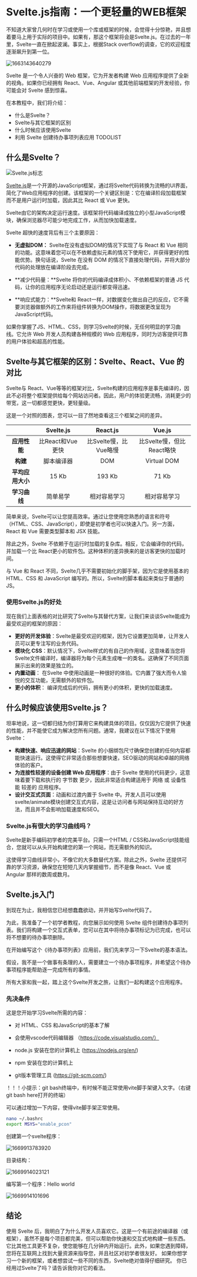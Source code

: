 # Svelte.js指南：一个更轻量的WEB框架

不知道大家曾几何时在学习或使用一个库或框架的时候，会觉得十分惊艳，并且想着要马上用于实际的项目中。如果有，那这个框架将会是Svelte.js。在过去的一年里，Svelte一直在掀起波澜。事实上，根据Stack overflow的调查，它的欢迎程度逐渐飙升到第一位。



![1663143640279](assets/1663143640279.png)

Svelte 是一个令人兴奋的 Web 框架，它为开发者构建 Web 应用程序提供了全新的视角。如果你已经拥有 React、Vue、Angular 或其他前端框架的开发经验，你可能会对 Svelte 感到惊喜。



在本教程中，我们将介绍：

- 什么是Svelte？
- Svelte与其它框架的区别
- 什么时候应该使用Svelte
- 利用 Svelte 创建待办事项列表应用 TODOLIST



## 什么是Svelte？

![Svelte.js标志](assets/1646675076-svelte-horizontal-1663143229215.png)

[Svelte.js](https://svelte.dev/)是一个开源的JavaScript框架，通过将Svelte代码转换为流畅的UI界面，简化了Web应用程序的创建。该框架的一个关键区别是：它在编译阶段加载框架而不是用户运行时加载，因此其比 React 或 Vue 更快。

Svelte由它的架构决定运行速度。该框架将代码编译成独立的小型JavaScript模块，确保浏览器尽可能少地完成工作，从而加快加载速度。



Svelte 超快的速度背后有三个主要原因：

- **无虚拟DOM：** Svelte在没有虚拟DOM的情况下实现了与 React 和 Vue 相同的功能。这意味着您可以在不依赖虚拟元素的情况下使用它，并获得更好的性能优势。换句话说，Svelte 在没有 DOM 的情况下直接处理代码，并将大部分代码的处理放在编译阶段去完成。

- **减少代码量：**Svelte 将你的代码编译成体积小、不依赖框架的普通 JS 代码，让你的应用程序无论启动还是运行都变得迅速。

- **响应式能力：**Svelte和 React一样，对数据变化做出自己的反应，它不需要浏览器做额外的工作来将组件转换为DOM操作，将数据更改呈现为JavaScript代码。

如果你掌握了JS、HTML、CSS，则学习Svelte的时候，无任何明显的学习曲线。它允许 Web 开发人员构建各种规模的 Web 应用程序，同时为访客提供可靠的用户体验和超高的性能。



## Svelte与其它框架的区别：Svelte、React、Vue 的对比
Svelte与 React、Vue等等的框架对比，Svelte构建的应用程序是事先编译的，因此不必将整个框架提供给每个网站访问者。因此，用户的体验更流畅，消耗更少的带宽，这一切都感觉更快，更轻量级。

这是一个对照的图表，您可以一目了然地查看这三个框架之间的差异。

|                  | Svelte.js    | React.js              | Vue.js                 |
| :--------------: | :--------------: | :----------------------: | :------------------------: |
| **应用性能**     | 比React和Vue更快 | 比Svelte慢，比Vue略慢 | 比Svelte慢，但比React略快 |
| **构建**      | 脚本编译器       | DOM                  | Virtual DOM        |
| **平均应用大小** | 15 Kb    | 193 Kb          | 71 Kb             |
| **学习曲线**     | 简单易学         | 相对容易学习             | 相对容易学习               |

简单来说，Svelte可以让您提高效率。通过让您使用您熟悉的语言和符号（HTML、CSS、JavaScript），即使是初学者也可以快速入门。另一方面，React 和 Vue 需要类型脚本和 JSX 技能。

除此之外，Svelte 不依赖于在运行时加载的复杂库。相反，它会编译你的代码，并加载一个比 React更小的软件包。这种体积的差异换来的是访客更快的加载时间。

与 Vue 和 React 不同，Svelte几乎不需要初始化的脚手架，因为它是使用基本的 HTML、CSS 和 JavaScript 编写的。所以，Svelte的脚本看起来类似于普通的JS。



### 使用Svelte.js的好处

现在我们上面表格的对比研究了Svelte与其替代方案，让我们来谈谈Svelte能成为最受欢迎的框架的原因：

- **更好的开发体验**：Svelte是最受欢迎的框架，因为它设置更加简单，让开发人员可以更专注写的业务代码。
- **模块化 CSS**：默认情况下，Svelte样式的有自己的作用域，这意味着当您将Svelte文件编译时，编译器将为每个元素生成唯一的类名。这确保了不同页面展示出来的效果是独立的。
- **内置动画**： 在Svelte 中使用动画是一种很好的体验。它内置了强大而令人愉悦的交互功能，无需额外的软件包。
- **更小的体积**： 编译完成后的代码，拥有更小的体积，更快的加载速度。



## 什么时候应该使用Svelte.js？

坦率地说，这一切都归结为你打算用它来构建具体的项目。仅仅因为它提供了快速的性能，并不能使它成为解决您所有问题。通常，我建议在以下情况下使用 Svelte：

- **构建快速、响应迅速的网站**：Svelte 的小捆绑包尺寸确保您创建的任何内容都能快速运行。这使得它非常适合那些想要快速，SEO驱动的网站和卓越的网络体验的客户。
- **为连接性较差的设备创建 Web 应用程序**：由于 Svelte 使用的代码更少，这意味着要下载和执行的 字节数 更少，因此非常适合构建适用于 网络 或 设备性能 较差的 应用程序。
- **设计交互式页面**：动画和过渡内置于 Svelte 中。开发人员可以使用svelte/animate模块创建交互式内容，这是让访问者与网站保持互动的好方法，而且并不会影响加载速度和SEO。



### Svelte.js有很大的学习曲线吗？

Svelte是新手编码初学者的完美平台。只需一个HTML / CSS和JavaScript技能组合，您就可以从头开始构建您的第一个网站，而无需额外的知识。

这使得学习曲线非常小，不像它的大多数替代方案。除此之外，Svelte 还提供可靠的学习资源，确保您在短短几天内掌握细节，而不是像 React、Vue 或 Angular 那样的数周或数月。



## Svelte.js入门

到现在为止，我相信您已经想蠢蠢欲动，并开始写Svelte代码了。



为此，我准备了一个初学者教程，向您展示如何使用 Svelte 组件创建待办事项列表。我们将构建一个交互式表单，您可以在其中将待办事项标记为已完成，也可以将不想要的待办事项删除。

在开始编写这个《待办事项列表》应用前，我们先来学习一下Svelte的基本语法。



假设，我不是一个做事有条理的人，需要建立一个待办事项程序，并希望这个待办事项程序能帮助逐一完成所有的事情。

所有大家和我一起，踏上这个Svelte开发之旅，让我们一起构建这个应用程序。



### 先决条件

这是您开始学习Svelte所需的内容：

- 对 HTML、CSS 和JavaScript的基本了解

- 会使用vscode代码编辑器     （https://code.visualstudio.com/）

- node.js 安装在您的计算机上 (https://nodejs.org/en/)

- npm 安装在您的计算机上

- git版本管理工具                          (https://git-scm.com/)

！！！小提示：git bash终端中，有时候不能正常使用vite脚手架键入文字。（右键git bash here打开的终端）

可以通过增加一下内容，使得vite脚手架正常使用。

```bash
nano ~/.bashrc
export MSYS="enable_pcon"
```



创建第一个svelte程序：

![1669913783920](assets/1669913783920.png)



目录结构：

![1669914023121](assets/1669914023121.png)



编写第一个程序：Hello world

![1669914101696](assets/1669914101696.png)



## 结论

使用 Svelte 后，我明白了为什么开发人员喜欢它。这是一个有前途的编译器（或框架），虽然不是每个项目都完美，但可以帮助你快速和交互式地构建一些东西。
它比其他工具更不复杂，使您能够在几分钟内开始运行。此外，如果您遇到障碍，您将在互联网上找到大量资源来指导您，并且社区对初学者很友好。
如果你想学习一个新的框架，或者想尝试一些不同的东西，Svelte绝对值得仔细研究。
你已经用过Svelte了吗？请告诉我你对它的看法。